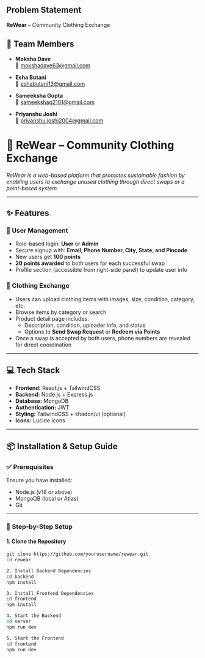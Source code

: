 ## Problem Statement  
**ReWear** – Community Clothing Exchange

## 👥 Team Members

- **Moksha Dave**  
  📧 mokshadave63@gmail.com

- **Esha Butani**  
  📧 eshabutani13@gmail.com

- **Sameeksha Gupta**  
  📧 sameekshag2101@gmail.com

- **Priyanshu Joshi**  
  📧 priyanshu.joshi2004@gmail.com

# 👗 ReWear – Community Clothing Exchange

_ReWear is a web-based platform that promotes sustainable fashion by enabling users to exchange unused clothing through direct swaps or a point-based system._

---

## ✨ Features

### 👥 User Management
- Role-based login: **User** or **Admin**
- Secure signup with: **Email, Phone Number, City, State, and Pincode**
- New users get **100 points**
- **20 points awarded** to both users for each successful swap
- Profile section (accessible from right-side panel) to update user info

### 👕 Clothing Exchange
- Users can upload clothing items with images, size, condition, category, etc.
- Browse items by category or search
- Product detail page includes:
  - Description, condition, uploader info, and status
  - Options to **Send Swap Request** or **Redeem via Points**
- Once a swap is accepted by both users, phone numbers are revealed for direct coordination

---

## 💻 Tech Stack

- **Frontend:** React.js + TailwindCSS
- **Backend:** Node.js + Express.js
- **Database:** MongoDB
- **Authentication:** JWT
- **Styling:** TailwindCSS + shadcn/ui (optional)
- **Icons:** Lucide Icons

---

## 📦 Installation & Setup Guide

### ✅ Prerequisites

Ensure you have installed:

- Node.js (v18 or above)
- MongoDB (local or Atlas)
- Git

---

### 🚀 Step-by-Step Setup

#### 1. Clone the Repository

```bash
git clone https://github.com/yourusername/rewear.git
cd rewear

2. Install Backend Dependencies
cd backend
npm install

3. Install Frontend Dependencies
cd frontend
npm install

4. Start the Backend
cd server
npm run dev

5. Start the Frontend
cd frontend
npm run dev